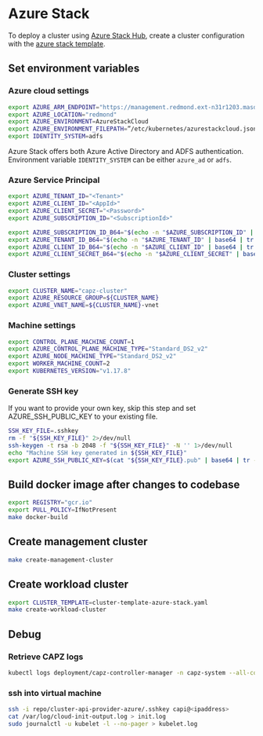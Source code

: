 # Azure Stack

To deploy a cluster using [Azure Stack Hub](https://github.com/msazurestackworkloads/cluster-api-provider-azure), create a cluster configuration with the [azure stack template](../../templates/cluster-template-azure-stack.yaml).


## Set environment variables

### Azure cloud settings
```bash
export AZURE_ARM_ENDPOINT="https://management.redmond.ext-n31r1203.masd.stbtest.microsoft.com"
export AZURE_LOCATION="redmond"
export AZURE_ENVIRONMENT=AzureStackCloud
export AZURE_ENVIRONMENT_FILEPATH=”/etc/kubernetes/azurestackcloud.json”
export IDENTITY_SYSTEM=adfs
```
Azure Stack offers both Azure Active Directory and ADFS authentication. Environment variable `IDENTITY_SYSTEM` can be either `azure_ad` or `adfs`.

### Azure Service Principal 
```bash
export AZURE_TENANT_ID="<Tenant>"
export AZURE_CLIENT_ID="<AppId>"
export AZURE_CLIENT_SECRET="<Password>"
export AZURE_SUBSCRIPTION_ID="<SubscriptionId>"

export AZURE_SUBSCRIPTION_ID_B64="$(echo -n "$AZURE_SUBSCRIPTION_ID" | base64 | tr -d '\n')"
export AZURE_TENANT_ID_B64="$(echo -n "$AZURE_TENANT_ID" | base64 | tr -d '\n')"
export AZURE_CLIENT_ID_B64="$(echo -n "$AZURE_CLIENT_ID" | base64 | tr -d '\n')"
export AZURE_CLIENT_SECRET_B64="$(echo -n "$AZURE_CLIENT_SECRET" | base64 | tr -d '\n')"
```

### Cluster settings
```bash
export CLUSTER_NAME="capz-cluster"
export AZURE_RESOURCE_GROUP=${CLUSTER_NAME}
export AZURE_VNET_NAME=${CLUSTER_NAME}-vnet
```
### Machine settings
```bash
export CONTROL_PLANE_MACHINE_COUNT=1
export AZURE_CONTROL_PLANE_MACHINE_TYPE="Standard_DS2_v2"
export AZURE_NODE_MACHINE_TYPE="Standard_DS2_v2"
export WORKER_MACHINE_COUNT=2
export KUBERNETES_VERSION="v1.17.8"
```

### Generate SSH key
If you want to provide your own key, skip this step and set AZURE_SSH_PUBLIC_KEY to your existing file.
```bash
SSH_KEY_FILE=.sshkey
rm -f "${SSH_KEY_FILE}" 2>/dev/null
ssh-keygen -t rsa -b 2048 -f "${SSH_KEY_FILE}" -N '' 1>/dev/null
echo "Machine SSH key generated in ${SSH_KEY_FILE}"
export AZURE_SSH_PUBLIC_KEY=$(cat "${SSH_KEY_FILE}.pub" | base64 | tr -d '\r\n')
```

## Build docker image after changes to codebase
```bash
export REGISTRY="gcr.io"
export PULL_POLICY=IfNotPresent 
make docker-build
```

## Create management cluster 
```bash
make create-management-cluster
```

## Create workload cluster 
```bash
export CLUSTER_TEMPLATE=cluster-template-azure-stack.yaml
make create-workload-cluster
```

## Debug
### Retrieve CAPZ logs
```bash
kubectl logs deployment/capz-controller-manager -n capz-system --all-containers=true > stack.log
```

### ssh into virtual machine
```bash
ssh -i repo/cluster-api-provider-azure/.sshkey capi@<ipaddress>
cat /var/log/cloud-init-output.log > init.log
sudo journalctl -u kubelet -l --no-pager > kubelet.log
```